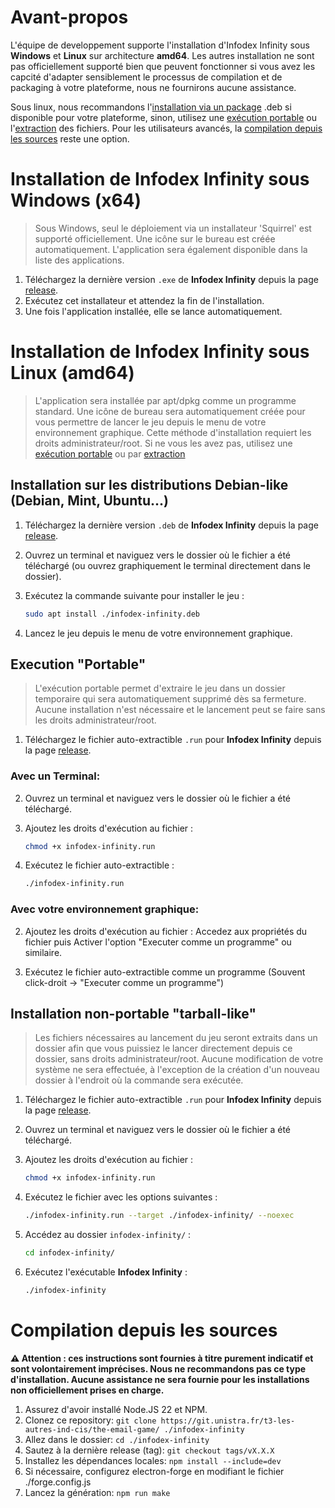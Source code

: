 # Avant-propos
L'équipe de developpement supporte l'installation d'Infodex Infinity sous **Windows** et **Linux** sur architecture **amd64**.
Les autres installation ne sont pas officiellement supporté bien que peuvent fonctionner si vous avez les capcité d'adapter sensiblement le processus de compilation et de packaging à votre plateforme, nous ne fournirons aucune assistance.

Sous linux, nous recommandons l'[installation via un package](#installation-sur-les-distributions-debian-like-debian-mint-ubuntu) .deb si disponible pour votre plateforme, sinon, utilisez une [exécution portable](#execution-portable) ou l'[extraction](#installation-non-portable-tarball-like) des fichiers.
Pour les utilisateurs avancés, la [compilation depuis les sources](#compilation-depuis-les-sources) reste une option.

# Installation de Infodex Infinity sous Windows (x64)

> Sous Windows, seul le déploiement via un installateur 'Squirrel' est supporté officiellement. Une icône sur le bureau est créée automatiquement. L'application sera également disponible dans la liste des applications.

1. Téléchargez la dernière version `.exe` de **Infodex Infinity** depuis la page [release](https://git.unistra.fr/t3-les-autres-ind-cis/the-email-game/-/releases).
2. Exécutez cet installateur et attendez la fin de l'installation.
3. Une fois l'application installée, elle se lance automatiquement.

# Installation de Infodex Infinity sous Linux (amd64)

> L'application sera installée par apt/dpkg comme un programme standard. Une icône de bureau sera automatiquement créée pour vous permettre de lancer le jeu depuis le menu de votre environnement graphique. Cette méthode d'installation requiert les droits administrateur/root. Si ne vous les avez pas, utilisez une [exécution portable](#execution-portable) ou par [extraction](#installation-non-portable-tarball-like)

## Installation sur les distributions Debian-like (Debian, Mint, Ubuntu...)

1. Téléchargez la dernière version `.deb` de **Infodex Infinity** depuis la page [release](https://git.unistra.fr/t3-les-autres-ind-cis/the-email-game/-/releases).
   
2. Ouvrez un terminal et naviguez vers le dossier où le fichier a été téléchargé (ou ouvrez graphiquement le terminal directement dans le dossier).

3. Exécutez la commande suivante pour installer le jeu :

   ```bash
   sudo apt install ./infodex-infinity.deb
   ```
4. Lancez le jeu depuis le menu de votre environnement graphique.

## Execution "Portable"

> L'exécution portable permet d'extraire le jeu dans un dossier temporaire qui sera automatiquement supprimé dès sa fermeture. Aucune installation n'est nécessaire et le lancement peut se faire sans les droits administrateur/root.

1. Téléchargez le fichier auto-extractible `.run` pour **Infodex Infinity** depuis la page [release](https://git.unistra.fr/t3-les-autres-ind-cis/the-email-game/-/releases).

### Avec un Terminal:
2. Ouvrez un terminal et naviguez vers le dossier où le fichier a été téléchargé.

3. Ajoutez les droits d'exécution au fichier :

   ```bash
   chmod +x infodex-infinity.run
   ```

4. Exécutez le fichier auto-extractible :

   ```bash
   ./infodex-infinity.run
   ```

### Avec votre environnement graphique:
2. Ajoutez les droits d'exécution au fichier : Accedez aux propriétés du fichier puis Activer l'option "Executer comme un programme" ou similaire.

3. Exécutez le fichier auto-extractible comme un programme (Souvent click-droit -> "Executer comme un programme")


## Installation non-portable "tarball-like"

> Les fichiers nécessaires au lancement du jeu seront extraits dans un dossier afin que vous puissiez le lancer directement depuis ce dossier, sans droits administrateur/root. Aucune modification de votre système ne sera effectuée, à l'exception de la création d'un nouveau dossier à l'endroit où la commande sera exécutée.

1. Téléchargez le fichier auto-extractible `.run` pour **Infodex Infinity** depuis la page [release](https://git.unistra.fr/t3-les-autres-ind-cis/the-email-game/-/releases).

2. Ouvrez un terminal et naviguez vers le dossier où le fichier a été téléchargé.

3. Ajoutez les droits d'exécution au fichier :

   ```bash
   chmod +x infodex-infinity.run
   ```

4. Exécutez le fichier avec les options suivantes :

   ```bash
   ./infodex-infinity.run --target ./infodex-infinity/ --noexec
   ```

5. Accédez au dossier `infodex-infinity/` :

   ```bash
   cd infodex-infinity/
   ```

6. Exécutez l'exécutable **Infodex Infinity** :

   ```bash
   ./infodex-infinity
   ```

# Compilation depuis les sources

**⚠️ Attention : ces instructions sont fournies à titre purement indicatif et sont volontairement imprécises. Nous ne recommandons pas ce type d'installation. Aucune assistance ne sera fournie pour les installations non officiellement prises en charge.**

1. Assurez d'avoir installé Node.JS 22 et NPM.
2. Clonez ce repository: `git clone https://git.unistra.fr/t3-les-autres-ind-cis/the-email-game/ ./infodex-infinity`
3. Allez dans le dossier: `cd ./infodex-infinity`
4. Sautez à la dernière release (tag): `git checkout tags/vX.X.X`
5. Installez les dépendances locales: `npm install --include=dev`
6. Si nécessaire, configurez electron-forge en modifiant le fichier ./forge.config.js
7. Lancez la génération: `npm run make`